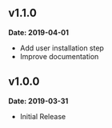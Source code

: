 v1.1.0
------

**Date: 2019-04-01**

- Add user installation step
- Improve documentation

v1.0.0
------

**Date: 2019-03-31**

- Initial Release